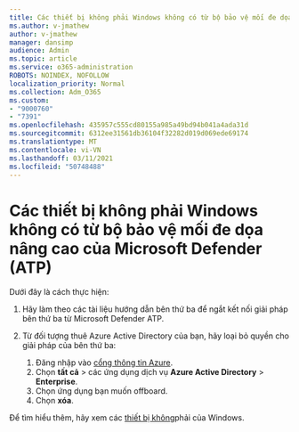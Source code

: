 ```yaml
---
title: Các thiết bị không phải Windows không có từ bộ bảo vệ mối đe dọa nâng cao của Microsoft Defender (ATP)
ms.author: v-jmathew
author: v-jmathew
manager: dansimp
audience: Admin
ms.topic: article
ms.service: o365-administration
ROBOTS: NOINDEX, NOFOLLOW
localization_priority: Normal
ms.collection: Adm_O365
ms.custom:
- "9000760"
- "7391"
ms.openlocfilehash: 435957c555cd80155a985a49bd94b041a4ada31d
ms.sourcegitcommit: 6312ee31561db36104f32282d019d069ede69174
ms.translationtype: MT
ms.contentlocale: vi-VN
ms.lasthandoff: 03/11/2021
ms.locfileid: "50748488"
---
```

# <a name="offboard-non-windows-devices-from-microsoft-defender-advanced-threat-protection-atp"></a>Các thiết bị không phải Windows không có từ bộ bảo vệ mối đe dọa nâng cao của Microsoft Defender (ATP)

Dưới đây là cách thực hiện:

1. Hãy làm theo các tài liệu hướng dẫn bên thứ ba để ngắt kết nối giải pháp bên thứ ba từ Microsoft Defender ATP.
2. Từ đối tượng thuê Azure Active Directory của bạn, hãy loại bỏ quyền cho giải pháp của bên thứ ba:

    1. Đăng nhập vào [cổng thông tin Azure](https://go.microsoft.com/fwlink/?linkid=2125612).
    1. Chọn **tất cả**  >  các ứng dụng dịch vụ **Azure Active Directory**  >  **Enterprise**.
    1. Chọn ứng dụng bạn muốn offboard.
    1. Chọn **xóa**.

Để tìm hiểu thêm, hãy xem các [thiết bị không](https://go.microsoft.com/fwlink/?linkid=2143630)phải của Windows.
